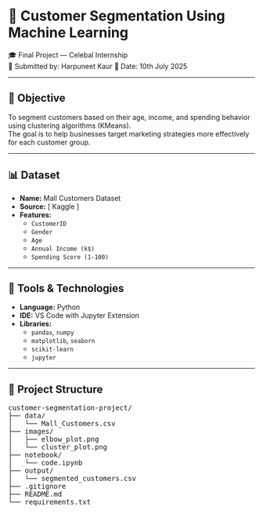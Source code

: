 # 🧠 Customer Segmentation Using Machine Learning

🎓 Final Project — Celebal Internship  
👤 Submitted by: Harpuneet Kaur 
📅 Date: 10th July 2025

---

## 🎯 Objective

To segment customers based on their age, income, and spending behavior using clustering algorithms (KMeans).  
The goal is to help businesses target marketing strategies more effectively for each customer group.

---

## 📊 Dataset

- **Name:** Mall Customers Dataset  
- **Source:** [ Kaggle ]  
- **Features:**
  - `CustomerID`
  - `Gender`
  - `Age`
  - `Annual Income (k$)`
  - `Spending Score (1-100)`

---

## 🧰 Tools & Technologies

- **Language:** Python  
- **IDE:** VS Code with Jupyter Extension  
- **Libraries:**
  - `pandas`, `numpy`
  - `matplotlib`, `seaborn`
  - `scikit-learn`
  - `jupyter`

---

## 📂 Project Structure


<pre>
customer-segmentation-project/
├── data/
│   └── Mall_Customers.csv
├── images/
│   ├── elbow_plot.png
│   └── cluster_plot.png
├── notebook/
│   └── code.ipynb
├── output/
│   └── segmented_customers.csv
├── .gitignore
├── README.md
└── requirements.txt
</pre>